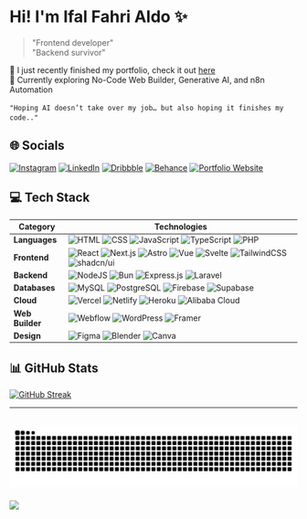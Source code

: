 # Hi! I'm Ifal Fahri Aldo ✨

> "Frontend developer"  
> "Backend survivor"

🎉 I just recently finished my portfolio, check it out [here](https://ifal.me)<br>🤖 Currently exploring No-Code Web Builder, Generative AI, and n8n Automation<br>

`"Hoping AI doesn’t take over my job… but also hoping it finishes my code.."`

## 🌐 Socials
[![Instagram](https://img.shields.io/badge/Instagram-%23E4405F.svg?style=flat-square&logo=Instagram&logoColor=white)](https://instagram.com/ifalfahry)
[![LinkedIn](https://custom-icon-badges.demolab.com/badge/LinkedIn-0A66C2?style=flat-square&logo=linkedin-white&logoColor=fff)](https://linkedin.com/in/ifalfahri)
[![Dribbble](https://img.shields.io/badge/Dribbble-%23EA4C89.svg?style=flat-square&logo=dribbble&logoColor=white)](https://dribbble.com/ifalfahri)
[![Behance](https://img.shields.io/badge/Behance-%231764FF.svg?style=flat-square&logo=behance&logoColor=white)](https://behance.net/ifalfahri)
[![Portfolio Website](https://img.shields.io/badge/Portfolio-Website-%23000000.svg?style=flat-square&logo=web&logoColor=white)](https://ifal.me)


## 💻 Tech Stack
| **Category**     | **Technologies** |
|------------------|-------------------|
| **Languages**    | ![HTML](https://img.shields.io/badge/HTML-E34F26?style=flat-square&logo=html5&logoColor=white) ![CSS](https://img.shields.io/badge/CSS-639?style=flat-square&logo=css&logoColor=fff) ![JavaScript](https://img.shields.io/badge/Javascript-%23323330.svg?style=flat-square&logo=javascript&logoColor=%23F7DF1E) ![TypeScript](https://img.shields.io/badge/Typescript-%233178C6.svg?style=flat-square&logo=typescript&logoColor=white) ![PHP](https://img.shields.io/badge/PHP-%23777BB4.svg?style=flat-square&logo=php&logoColor=white) |
| **Frontend**     | ![React](https://img.shields.io/badge/React-%2320232a.svg?style=flat-square&logo=react&logoColor=%2361DAFB) ![Next.js](https://img.shields.io/badge/Next.js-%23000000.svg?style=flat-square&logo=next.js&logoColor=white) ![Astro](https://img.shields.io/badge/Astro-BC52EE?style=flat-square&logo=astro&logoColor=FDFDFE) ![Vue](https://img.shields.io/badge/Vue-35495E?style=flat-square&logo=vuedotjs&logoColor=4FC08D) ![Svelte](https://img.shields.io/badge/Svelte-%23FF3E00.svg?style=flat-square&logo=svelte&logoColor=white) ![TailwindCSS](https://img.shields.io/badge/TailwindCSS-%2338B2AC.svg?style=flat-square&logo=tailwind-css&logoColor=white) ![shadcn/ui](https://img.shields.io/badge/shadcn%2Fui-000?style=flat-square&logo=shadcnui&logoColor=fff) |
| **Backend**      | ![NodeJS](https://img.shields.io/badge/Node.js-6DA55F?style=flat-square&logo=node.js&logoColor=white) ![Bun](https://img.shields.io/badge/Bun-orange?style=flat-square&logo=bun) ![Express.js](https://img.shields.io/badge/Express.js-%23404d59.svg?style=flat-square&logo=express&logoColor=%2361DAFB) ![Laravel](https://img.shields.io/badge/Laravel-%23FF2D20.svg?style=flat-square&logo=laravel&logoColor=white) |
| **Databases**    | ![MySQL](https://img.shields.io/badge/MySQL-4479A1.svg?style=flat-square&logo=mysql&logoColor=white) ![PostgreSQL](https://img.shields.io/badge/PostgreSQL-%23316192?style=flat-square&logo=postgresql&logoColor=white) ![Firebase](https://img.shields.io/badge/Firebase-a08021?style=flat-square&logo=firebase&logoColor=ffcd34) ![Supabase](https://img.shields.io/badge/Supabase-3ECF8E?style=flat-square&logo=supabase&logoColor=white) |
| **Cloud**        | ![Vercel](https://img.shields.io/badge/Vercel-%23000000.svg?style=flat-square&logo=vercel&logoColor=white) ![Netlify](https://img.shields.io/badge/Netlify-%23000000.svg?style=flat-square&logo=netlify&logoColor=#00C7B7) ![Heroku](https://img.shields.io/badge/Heroku-430098?style=flat-square&logo=heroku&logoColor=white) ![Alibaba Cloud](https://img.shields.io/badge/Alibaba_Cloud-FF6A00?style=flat-square&logo=alibabacloud&logoColor=white) |
| **Web Builder** | ![Webflow](https://img.shields.io/badge/Webflow-4353FF?style=flat-square&logo=webflow&logoColor=white) ![WordPress](https://img.shields.io/badge/WordPress-21759B?style=flat-square&logo=wordpress&logoColor=white) ![Framer](https://img.shields.io/badge/Framer-black?style=flat-square&logo=framer&logoColor=white) |
| **Design**       | ![Figma](https://img.shields.io/badge/Figma-%23F24E1E.svg?style=flat-square&logo=figma&logoColor=white) ![Blender](https://img.shields.io/badge/Blender-%23F5792A.svg?style=flat-square&logo=blender&logoColor=white) ![Canva](https://img.shields.io/badge/Canva-%2300C4CC.svg?style=flat-square&logo=Canva&logoColor=white) 



## 📊 GitHub Stats
[![GitHub Streak](https://ifalstreak.vercel.app?user=ifalfahri&theme=transparent)](https://git.io/streak-stats)

---
![Snake animation](https://github.com/ifalfahri/ifalfahri/blob/output/github-contribution-grid-snake.svg)
---
[![](https://visitcount.itsvg.in/api?id=IfalEXZ&icon=5&color=1)](https://visitcount.itsvg.in)

<!-- Proudly created with GPRM ( https://gprm.itsvg.in ) -->
